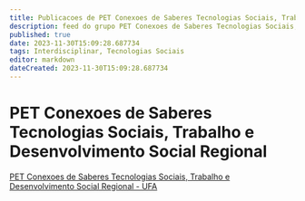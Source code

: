 ```yaml
---
title: Publicacoes de PET Conexoes de Saberes Tecnologias Sociais, Trabalho e Desenvolvimento Social Regional - UFA 
description: feed do grupo PET Conexoes de Saberes Tecnologias Sociais, Trabalho e Desenvolvimento Social Regional - UFA
published: true
date: 2023-11-30T15:09:28.687734
tags: Interdisciplinar, Tecnologias Sociais
editor: markdown
dateCreated: 2023-11-30T15:09:28.687734
---
```


# PET Conexoes de Saberes Tecnologias Sociais, Trabalho e Desenvolvimento Social Regional
[PET Conexoes de Saberes Tecnologias Sociais, Trabalho e Desenvolvimento Social Regional - UFA](/grupo/287PETConexoesdeSaberesTecnologiasSociaisTrabalhoeDesenvolvimentoSocialRegionalUFA.md)